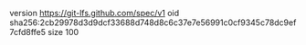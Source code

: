 version https://git-lfs.github.com/spec/v1
oid sha256:2cb29978d3d9dcf33688d748d8c6c37e7e56991c0cf9345c78dc9ef7cfd8ffe5
size 100
